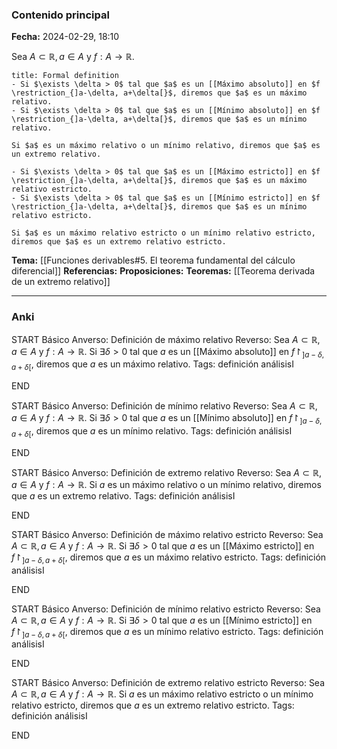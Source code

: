 ### Contenido principal

**Fecha:** 2024-02-29, 18:10

Sea $A \subset \mathbb R, a \in A$ y $f: A \to \mathbb R$.

```ad-formal
title: Formal definition
- Si $\exists \delta > 0$ tal que $a$ es un [[Máximo absoluto]] en $f \restriction_{]a-\delta, a+\delta[}$, diremos que $a$ es un máximo relativo.
- Si $\exists \delta > 0$ tal que $a$ es un [[Mínimo absoluto]] en $f \restriction_{]a-\delta, a+\delta[}$, diremos que $a$ es un mínimo relativo.

Si $a$ es un máximo relativo o un mínimo relativo, diremos que $a$ es un extremo relativo.

- Si $\exists \delta > 0$ tal que $a$ es un [[Máximo estricto]] en $f \restriction_{]a-\delta, a+\delta[}$, diremos que $a$ es un máximo relativo estricto.
- Si $\exists \delta > 0$ tal que $a$ es un [[Mínimo estricto]] en $f \restriction_{]a-\delta, a+\delta[}$, diremos que $a$ es un mínimo relativo estricto.

Si $a$ es un máximo relativo estricto o un mínimo relativo estricto, diremos que $a$ es un extremo relativo estricto.
```

**Tema:** [[Funciones derivables#5. El teorema fundamental del cálculo diferencial]]
**Referencias:**
**Proposiciones:**
**Teoremas:** [[Teorema derivada de un extremo relativo]]

---
### Anki

START
Básico
Anverso: Definición de máximo relativo
Reverso: Sea $A \subset \mathbb R, a \in A$ y $f: A \to \mathbb R$. Si $\exists \delta > 0$ tal que $a$ es un [[Máximo absoluto]] en $f \restriction_{]a-\delta, a+\delta[}$, diremos que $a$ es un máximo relativo.
Tags: definición análisisI
<!--ID: 1709231331204-->
END

START
Básico
Anverso: Definición de mínimo relativo
Reverso: Sea $A \subset \mathbb R, a \in A$ y $f: A \to \mathbb R$. Si $\exists \delta > 0$ tal que $a$ es un [[Mínimo absoluto]] en $f \restriction_{]a-\delta, a+\delta[}$, diremos que $a$ es un mínimo relativo.
Tags: definición análisisI
<!--ID: 1709231331210-->
END

START
Básico
Anverso: Definición de extremo relativo
Reverso: Sea $A \subset \mathbb R, a \in A$ y $f: A \to \mathbb R$. Si $a$ es un máximo relativo o un mínimo relativo, diremos que $a$ es un extremo relativo.
Tags: definición análisisI
<!--ID: 1709231331215-->
END

START
Básico
Anverso: Definición de máximo relativo estricto
Reverso: Sea $A \subset \mathbb R, a \in A$ y $f: A \to \mathbb R$. Si $\exists \delta > 0$ tal que $a$ es un [[Máximo estricto]] en $f \restriction_{]a-\delta, a+\delta[}$, diremos que $a$ es un máximo relativo estricto.
Tags: definición análisisI
<!--ID: 1709231331222-->
END

START
Básico
Anverso: Definición de mínimo relativo estricto
Reverso: Sea $A \subset \mathbb R, a \in A$ y $f: A \to \mathbb R$. Si $\exists \delta > 0$ tal que $a$ es un [[Mínimo estricto]] en $f \restriction_{]a-\delta, a+\delta[}$, diremos que $a$ es un mínimo relativo estricto.
Tags: definición análisisI
<!--ID: 1709231331228-->
END

START
Básico
Anverso: Definición de extremo relativo estricto
Reverso: Sea $A \subset \mathbb R, a \in A$ y $f: A \to \mathbb R$. Si $a$ es un máximo relativo estricto o un mínimo relativo estricto, diremos que $a$ es un extremo relativo estricto.
Tags: definición análisisI
<!--ID: 1709231331232-->
END